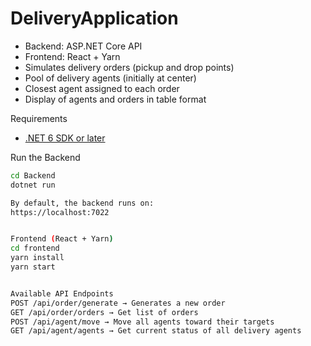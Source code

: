 # DeliveryApplication

- Backend: ASP.NET Core API
- Frontend: React + Yarn
- Simulates delivery orders (pickup and drop points)
- Pool of delivery agents (initially at center)
- Closest agent assigned to each order
- Display of agents and orders in table format

Requirements

- [.NET 6 SDK or later](https://dotnet.microsoft.com/download)

Run the Backend

```bash
cd Backend
dotnet run

By default, the backend runs on:
https://localhost:7022


Frontend (React + Yarn)
cd frontend
yarn install
yarn start


Available API Endpoints
POST /api/order/generate → Generates a new order
GET /api/order/orders → Get list of orders
POST /api/agent/move → Move all agents toward their targets
GET /api/agent/agents → Get current status of all delivery agents

